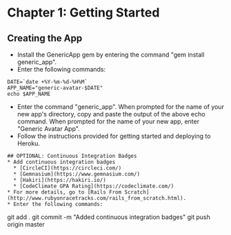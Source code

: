 # Chapter 1: Getting Started

## Creating the App
* Install the GenericApp gem by entering the command "gem install generic_app".
* Enter the following commands:
```
DATE=`date +%Y-%m-%d-%H%M`
APP_NAME="generic-avatar-$DATE"
echo $APP_NAME
```
* Enter the command "generic_app".  When prompted for the name of your new app's directory, copy and paste the output of the above echo command.  When prompted for the name of your new app, enter "Generic Avatar App".
* Follow the instructions provided for getting started and deploying to Heroku.

```
## OPTIONAL: Continuous Integration Badges
* Add continuous integration badges
  * [CircleCI](https://circleci.com/)
  * [Gemnasium](https://www.gemnasium.com/)
  * [Hakiri](https://hakiri.io/)
  * [CodeClimate GPA Rating](https://codeclimate.com/)
* For more details, go to [Rails From Scratch](http://www.rubyonracetracks.com/rails_from_scratch.html).
* Enter the following commands:
```
git add .
git commit -m "Added continuous integration badges"
git push origin master
```

